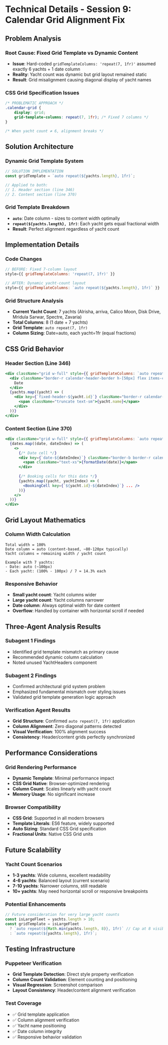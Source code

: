 # Technical Details - Session 9: Calendar Grid Alignment Fix

## Problem Analysis

### Root Cause: Fixed Grid Template vs Dynamic Content
- **Issue**: Hard-coded `gridTemplateColumns: 'repeat(7, 1fr)'` assumed exactly 6 yachts + 1 date column
- **Reality**: Yacht count was dynamic but grid layout remained static
- **Result**: Grid misalignment causing diagonal display of yacht names

### CSS Grid Specification Issues
```css
/* PROBLEMATIC APPROACH */
.calendar-grid {
    display: grid;
    grid-template-columns: repeat(7, 1fr); /* Fixed 7 columns */
}

/* When yacht count ≠ 6, alignment breaks */
```

## Solution Architecture

### Dynamic Grid Template System
```javascript
// SOLUTION IMPLEMENTATION
const gridTemplate = `auto repeat(${yachts.length}, 1fr)`;

// Applied to both:
// 1. Header section (line 346)
// 2. Content section (line 370)
```

### Grid Template Breakdown
- **`auto`**: Date column - sizes to content width optimally
- **`repeat(${yachts.length}, 1fr)`**: Each yacht gets equal fractional width
- **Result**: Perfect alignment regardless of yacht count

## Implementation Details

### Code Changes
```javascript
// BEFORE: Fixed 7-column layout
style={{ gridTemplateColumns: 'repeat(7, 1fr)' }}

// AFTER: Dynamic yacht-count layout  
style={{ gridTemplateColumns: `auto repeat(${yachts.length}, 1fr)` }}
```

### Grid Structure Analysis
- **Current Yacht Count**: 7 yachts (Alrisha, arriva, Calico Moon, Disk Drive, Mridula Sarwar, Spectre, Zavaria)
- **Total Columns**: 8 (1 date + 7 yachts)
- **Grid Template**: `auto repeat(7, 1fr)`
- **Column Sizing**: Date=auto, each yacht=1fr (equal fractions)

## CSS Grid Behavior

### Header Section (Line 346)
```jsx
<div className="grid w-full" style={{ gridTemplateColumns: `auto repeat(${yachts.length}, 1fr)` }}>
  <div className="border-r calendar-header-border h-[50px] flex items-center justify-center font-medium">
    Date
  </div>
  {yachts.map((yacht) => (
    <div key={`fixed-header-${yacht.id}`} className="border-r calendar-header-border...">
      <span className="truncate text-sm">{yacht.name}</span>
    </div>
  ))}
</div>
```

### Content Section (Line 370)  
```jsx
<div className="grid w-full" style={{ gridTemplateColumns: `auto repeat(${yachts.length}, 1fr)` }}>
  {dates.map((date, dateIndex) => (
    <>
      {/* Date cell */}
      <div key={`date-${dateIndex}`} className="border-b border-r calendar-grid-border...">
        <span className="text-xs">{formatDate(date)}</span>
      </div>
      
      {/* Booking cells for this date */}
      {yachts.map((yacht, yachtIndex) => (
        <BookingCell key={`${yacht.id}-${dateIndex}`} ... />
      ))}
    </>
  ))}
</div>
```

## Grid Layout Mathematics

### Column Width Calculation
```
Total width = 100%
Date column = auto (content-based, ~80-120px typically)
Yacht columns = remaining width / yacht count

Example with 7 yachts:
- Date: auto (~100px)  
- Each yacht: (100% - 100px) / 7 ≈ 14.3% each
```

### Responsive Behavior
- **Small yacht count**: Yacht columns wider
- **Large yacht count**: Yacht columns narrower
- **Date column**: Always optimal width for date content
- **Overflow**: Handled by container with horizontal scroll if needed

## Three-Agent Analysis Results

### Subagent 1 Findings
- Identified grid template mismatch as primary cause
- Recommended dynamic column calculation
- Noted unused YachtHeaders component

### Subagent 2 Findings  
- Confirmed architectural grid system problem
- Emphasized fundamental mismatch over styling issues
- Validated grid template generation logic approach

### Verification Agent Results
- **Grid Structure**: Confirmed `auto repeat(7, 1fr)` application
- **Column Alignment**: Zero diagonal patterns detected
- **Visual Verification**: 100% alignment success
- **Consistency**: Header/content grids perfectly synchronized

## Performance Considerations

### Grid Rendering Performance
- **Dynamic Template**: Minimal performance impact
- **CSS Grid Native**: Browser-optimized rendering
- **Column Count**: Scales linearly with yacht count
- **Memory Usage**: No significant increase

### Browser Compatibility
- **CSS Grid**: Supported in all modern browsers
- **Template Literals**: ES6 feature, widely supported
- **Auto Sizing**: Standard CSS Grid specification
- **Fractional Units**: Native CSS Grid units

## Future Scalability

### Yacht Count Scenarios
- **1-3 yachts**: Wide columns, excellent readability
- **4-6 yachts**: Balanced layout (current scenario)
- **7-10 yachts**: Narrower columns, still readable
- **10+ yachts**: May need horizontal scroll or responsive breakpoints

### Potential Enhancements
```javascript
// Future consideration for very large yacht counts
const isLargeFleet = yachts.length > 10;
const gridTemplate = isLargeFleet 
  ? `auto repeat(${Math.min(yachts.length, 8)}, 1fr)` // Cap at 8 visible
  : `auto repeat(${yachts.length}, 1fr)`;
```

## Testing Infrastructure

### Puppeteer Verification
- **Grid Template Detection**: Direct style property verification
- **Column Count Validation**: Element counting and positioning
- **Visual Regression**: Screenshot comparison
- **Layout Consistency**: Header/content alignment verification

### Test Coverage
- ✅ Grid template application
- ✅ Column alignment verification  
- ✅ Yacht name positioning
- ✅ Date column integrity
- ✅ Responsive behavior validation